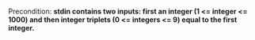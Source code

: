 Precondition: **stdin contains two inputs: first an integer (1 <= integer <= 1000) and then  integer triplets (0 <= integers <= 9) equal to the first integer.**